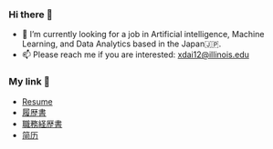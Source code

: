 ### Hi there 👋

<!--
**XiongjieDai/XiongjieDai** is a ✨ _special_ ✨ repository because its `README.md` (this file) appears on your GitHub profile.

Here are some ideas to get you started:

- 🔭 I’m currently working on ...
- 🌱 I’m currently learning ...
- 👯 I’m looking to collaborate on ...
- 🤔 I’m looking for help with ...
- 💬 Ask me about ...
- 📫 How to reach me: ...
- 😄 Pronouns: ...
- ⚡ Fun fact: ...
-->
- 🔭 I’m currently looking for a job in Artificial intelligence, Machine Learning, and Data Analytics based in the Japan🇯🇵.
- 📫 Please reach me if you are interested: xdai12@illinois.edu
  
### My link 🔗
- [Resume](https://github.com/XiongjieDai/XiongjieDai/blob/main/Jack_Dai_Resume.pdf)
- [履歴書](https://github.com/XiongjieDai/XiongjieDai/blob/main/%E5%B1%A5%E6%AD%B4%E6%9B%B8.pdf)
- [職務経歴書](https://github.com/XiongjieDai/XiongjieDai/blob/main/%E8%81%B7%E5%8B%99%E7%B5%8C%E6%AD%B4%E6%9B%B8.pdf)
- [简历](https://github.com/XiongjieDai/XiongjieDai/blob/main/%E6%88%B4%E9%9B%84%E6%9D%B0%E7%9A%84%E7%AE%80%E5%8E%86.pdf)
